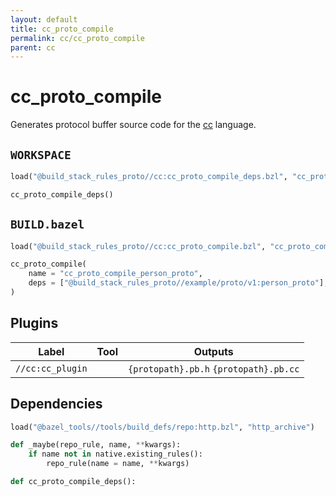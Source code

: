 ```yaml
---
layout: default
title: cc_proto_compile
permalink: cc/cc_proto_compile
parent: cc
---
```


# cc_proto_compile

Generates protocol buffer source code for the [cc](/cc) language.

## `WORKSPACE`

```python
load("@build_stack_rules_proto//cc:cc_proto_compile_deps.bzl", "cc_proto_compile_deps")

cc_proto_compile_deps()
```

## `BUILD.bazel`

```python
load("@build_stack_rules_proto//cc:cc_proto_compile.bzl", "cc_proto_compile")

cc_proto_compile(
    name = "cc_proto_compile_person_proto",
    deps = ["@build_stack_rules_proto//example/proto/v1:person_proto"],
)
```

## Plugins

| Label | Tool | Outputs |
| ---- | ---- | ------- |
| `//cc:cc_plugin` |  |  `{protopath}.pb.h` `{protopath}.pb.cc` |


## Dependencies

```python
load("@bazel_tools//tools/build_defs/repo:http.bzl", "http_archive")

def _maybe(repo_rule, name, **kwargs):
    if name not in native.existing_rules():
        repo_rule(name = name, **kwargs)

def cc_proto_compile_deps():


```